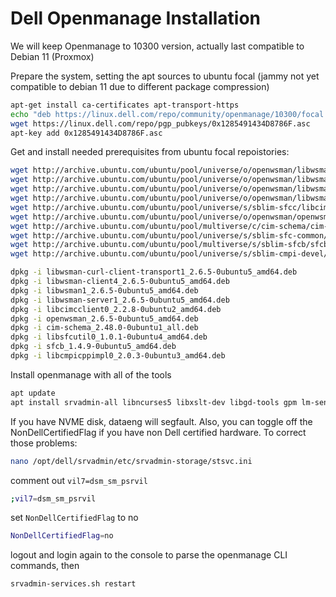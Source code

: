 # Dell Openmanage Installation

We will keep Openmanage to 10300 version, actually last compatible to Debian 11 (Proxmox)

Prepare the system, setting the apt sources to ubuntu focal (jammy not yet compatible to debian 11 due to different package compression)

```bash
apt-get install ca-certificates apt-transport-https
echo "deb https://linux.dell.com/repo/community/openmanage/10300/focal focal main" | tee -a /etc/apt/sources.list.d/omsa.list
wget https://linux.dell.com/repo/pgp_pubkeys/0x1285491434D8786F.asc
apt-key add 0x1285491434D8786F.asc
```

Get and install needed prerequisites from ubuntu focal repoistories:

```bash
wget http://archive.ubuntu.com/ubuntu/pool/universe/o/openwsman/libwsman-curl-client-transport1_2.6.5-0ubuntu5_amd64.deb
wget http://archive.ubuntu.com/ubuntu/pool/universe/o/openwsman/libwsman-client4_2.6.5-0ubuntu5_amd64.deb
wget http://archive.ubuntu.com/ubuntu/pool/universe/o/openwsman/libwsman1_2.6.5-0ubuntu5_amd64.deb
wget http://archive.ubuntu.com/ubuntu/pool/universe/o/openwsman/libwsman-server1_2.6.5-0ubuntu5_amd64.deb
wget http://archive.ubuntu.com/ubuntu/pool/universe/s/sblim-sfcc/libcimcclient0_2.2.8-0ubuntu2_amd64.deb
wget http://archive.ubuntu.com/ubuntu/pool/universe/o/openwsman/openwsman_2.6.5-0ubuntu5_amd64.deb
wget http://archive.ubuntu.com/ubuntu/pool/multiverse/c/cim-schema/cim-schema_2.48.0-0ubuntu1_all.deb
wget http://archive.ubuntu.com/ubuntu/pool/universe/s/sblim-sfc-common/libsfcutil0_1.0.1-0ubuntu4_amd64.deb
wget http://archive.ubuntu.com/ubuntu/pool/multiverse/s/sblim-sfcb/sfcb_1.4.9-0ubuntu5_amd64.deb
wget http://archive.ubuntu.com/ubuntu/pool/universe/s/sblim-cmpi-devel/libcmpicppimpl0_2.0.3-0ubuntu3_amd64.deb
```

```bash
dpkg -i libwsman-curl-client-transport1_2.6.5-0ubuntu5_amd64.deb
dpkg -i libwsman-client4_2.6.5-0ubuntu5_amd64.deb
dpkg -i libwsman1_2.6.5-0ubuntu5_amd64.deb
dpkg -i libwsman-server1_2.6.5-0ubuntu5_amd64.deb
dpkg -i libcimcclient0_2.2.8-0ubuntu2_amd64.deb
dpkg -i openwsman_2.6.5-0ubuntu5_amd64.deb
dpkg -i cim-schema_2.48.0-0ubuntu1_all.deb
dpkg -i libsfcutil0_1.0.1-0ubuntu4_amd64.deb
dpkg -i sfcb_1.4.9-0ubuntu5_amd64.deb
dpkg -i libcmpicppimpl0_2.0.3-0ubuntu3_amd64.deb
```

Install openmanage with all of the tools

```bash
apt update
apt install srvadmin-all libncurses5 libxslt-dev libgd-tools gpm lm-sensors snmptrapd fancontrol i2c-tools
```

If you have NVME disk, dataeng will segfault. Also, you can toggle off the NonDellCertifiedFlag if you have non Dell certified hardware. To correct those problems:

```bash
nano /opt/dell/srvadmin/etc/srvadmin-storage/stsvc.ini
```

comment out ```vil7=dsm_sm_psrvil```

```bash
;vil7=dsm_sm_psrvil
```

set ```NonDellCertifiedFlag``` to no

```bash
NonDellCertifiedFlag=no
```

logout and login again to the console to parse the openmanage CLI commands, then

```bash
srvadmin-services.sh restart
```
